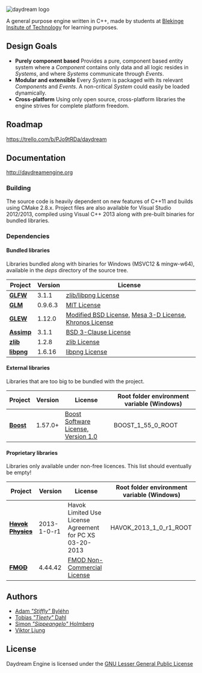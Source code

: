 ![daydream logo](http://imon.nu/daydream/daydream.gif)

A general purpose engine written in C++, made by students at [Blekinge Insitute of Technology](http://www.bth.se/eng) for learning purposes.

## Design Goals
* **Purely component based** Provides a pure, component based entity system where a *Component* contains only data and all logic resides in *Systems*, and where *Systems* communicate through *Events*.
* **Modular and extensible** Every *System* is packaged with its relevant *Components* and *Events*. A non-critical *System* could easily be loaded dynamically. 
* **Cross-platform** Using only open source, cross-platform libraries the engine strives for complete platform freedom. 

## Roadmap
https://trello.com/b/PJo9tRDa/daydream

## Documentation
http://daydreamengine.org

### Building
The source code is heavily dependent on new features of C++11 and builds using CMake 2.8.x.
Project files are also available for Visual Studio 2012/2013, compiled using Visual C++ 2013 along with pre-built binaries for bundled libraries.

### Dependencies

#### Bundled libraries
Libraries bundled along with binaries for Windows (MSVC12 & mingw-w64), available in the *deps* directory of the source tree.

| Project                                                       | Version      | License                                                                                                                                                                            |
| ------------------------------------------------------------- | ------------ | ---------------------------------------------------------------------------------------------------------------------------------------------------------------------------------- |
| **[GLFW](http://www.glfw.org)**                               | 3.1.1        | [zlib/libpng License](http://www.glfw.org/license.html)                                                                                                                            |
| **[GLM](http://glm.g-truc.net/0.9.5/index.html)**             | 0.9.6.3      | [MIT License](http://glm.g-truc.net/copying.txt)                                                                                                                                   |
| **[GLEW](http://glew.sourceforge.net)**                       | 1.12.0       | [Modified BSD License](http://glew.sourceforge.net/glew.txt), [Mesa 3-D License](http://glew.sourceforge.net/mesa.txt), [Khronos License](http://glew.sourceforge.net/khronos.txt) |
| **[Assimp](http://assimp.sourceforge.net)**                   | 3.1.1        | [BSD 3-Clause License](http://assimp.sourceforge.net/main_license.html)                                                                                                            |
| **[zlib](http://www.zlib.net)**                               | 1.2.8        | [zlib License](http://www.zlib.net/zlib_license.html)                                                                                                                              |
| **[libpng](http://www.libpng.org/pub/png/libpng.html)**       | 1.6.16       | [libpng License](http://www.libpng.org/pub/png/src/libpng-LICENSE.txt)                                                                                                             |

#### External libraries
Libraries that are too big to be bundled with the project.

| Project                                                    | Version     | License                                                                     | Root folder environment variable (Windows) |
| ---------------------------------------------------------- | ----------- | --------------------------------------------------------------------------- | ------------------------------------------ |
| **[Boost](http://www.boost.org)**                          | 1.57.0+     | [Boost Software License, Version 1.0](http://www.boost.org/LICENSE_1_0.txt) | BOOST_1_55_0_ROOT                          |

#### Proprietary libraries
Libraries only available under non-free licences. This list should eventually be empty!

| Project                                                    | Version     | License                                                                     | Root folder environment variable (Windows) |
| ---------------------------------------------------------- | ----------- | --------------------------------------------------------------------------- | ------------------------------------------ |
| ~~**[Havok Physics](http://havok.com/products/physics)**~~ | 2013-1-0-r1 | Havok Limited Use License Agreement for PC XS 03-20-2013                    | HAVOK_2013_1_0_r1_ROOT                     |
| ~~**[FMOD](http://www.fmod.com)**~~                        | 4.44.42     | [FMOD Non-Commercial License](http://www.fmod.com/files/public/LICENSE.TXT) |                                            |

## Authors
* [Adam *"Stiffly"* Byléhn](https://github.com/Stiffly)
* [Tobias *"Tleety"* Dahl](https://github.com/Tleety)
* [Simon *"Sippeangelo"* Holmberg](https://github.com/sippeangelo)
* [Viktor Ljung](https://github.com/ViktorLjung)

## License
Daydream Engine is licensed under the [GNU Lesser General Public License](https://github.com/sippeangelo/daydream/blob/master/COPYING.LESSER)